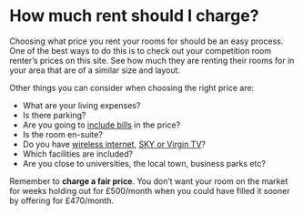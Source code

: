 How much rent should I charge?
==============================

Choosing what price you rent your rooms for should be an easy process. One of
the best ways to do this is to check out your competition room renter’s prices
on this site. See how much they are renting their rooms for in your area that
are of a similar size and layout.

Other things you can consider when choosing the right price are:

* What are your living expenses?
* Is there parking?
* Are you going to [include bills](/help/bills) in the price?
* Is the room en-suite?
* Do you have [wireless internet](/help/internetaccess), [SKY or Virgin TV](help/skyvirgintv)?
* Which facilities are included?
* Are you close to universities, the local town, business parks etc?

Remember to **charge a fair price**. You don’t want your room on the market for
weeks holding out for £500/month when you could have filled it sooner by
offering for £470/month.
